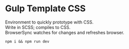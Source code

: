 # Gulp Template CSS

Environment to quickly prototype with CSS.  
Write in SCSS; compiles to CSS.  
BrowserSync watches for changes and refreshes browser.  

```
npm i && npm run dev
```
